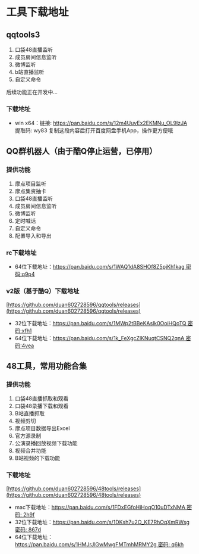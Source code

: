 # 工具下载地址

## qqtools3

1. 口袋48直播监听   
2. 成员房间信息监听   
3. 微博监听   
4. b站直播监听   
5. 自定义命令   

后续功能正在开发中...

### 下载地址

* win x64：链接: https://pan.baidu.com/s/12m4UuvEx2EKMNu_OL9IzJA 提取码: wy83 复制这段内容后打开百度网盘手机App，操作更方便哦

## QQ群机器人（由于酷Q停止运营，已停用）
### 提供功能
1. 摩点项目监听
2. 摩点集资抽卡
3. 口袋48直播监听
4. 成员房间信息监听
5. 微博监听
6. 定时喊话
7. 自定义命令   
8. 配置导入和导出
### rc下载地址
* 64位下载地址：[https://pan.baidu.com/s/1WAQ1dA8SHOf8Z5pjKh1kag  密码:q9p4](https://pan.baidu.com/s/1WAQ1dA8SHOf8Z5pjKh1kag)
### v2版（基于酷Q）下载地址
[https://github.com/duan602728596/qqtools/releases](https://github.com/duan602728596/qqtools/releases)   
* 32位下载地址：[https://pan.baidu.com/s/1MWp2tBBeKAslk0OoiHQoTQ  密码:xfh1](https://pan.baidu.com/s/1MWp2tBBeKAslk0OoiHQoTQ)
* 64位下载地址：[https://pan.baidu.com/s/1k_FeXgcZlKNuqtCSNQ2qnA  密码:4vea](https://pan.baidu.com/s/1k_FeXgcZlKNuqtCSNQ2qnA)

## 48工具，常用功能合集
### 提供功能
1. 口袋48直播抓取和观看   
2. 口袋48录播下载和观看   
3. B站直播抓取   
4. 视频剪切   
5. 摩点项目数据导出Excel   
6. 官方源录制   
7. 公演录播回放视频下载功能   
8. 视频合并功能   
9. B站视频的下载功能
### 下载地址
[https://github.com/duan602728596/48tools/releases](https://github.com/duan602728596/48tools/releases)
* mac下载地址：[https://pan.baidu.com/s/1FDxEGfoHiHoqO10uDTxNMA  密码: 2h9f](https://pan.baidu.com/s/1FDxEGfoHiHoqO10uDTxNMA)
* 32位下载地址：[https://pan.baidu.com/s/1DKsh7u2O_KE7RhOqXmRWsg  密码: 867d](https://pan.baidu.com/s/1DKsh7u2O_KE7RhOqXmRWsg)
* 64位下载地址：[https://pan.baidu.com/s/1HMJrJlGwMwgFMTmhMRMY2g  密码: q6kh](https://pan.baidu.com/s/1HMJrJlGwMwgFMTmhMRMY2g)
